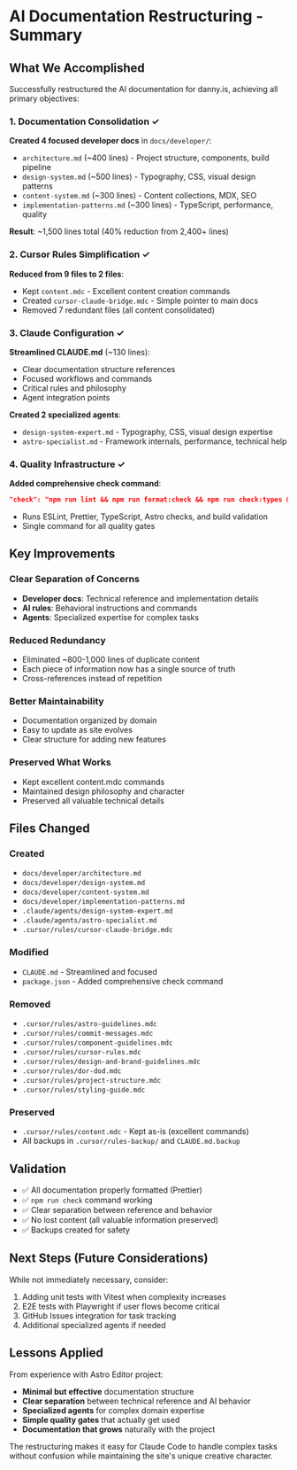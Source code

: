 # AI Documentation Restructuring - Summary

## What We Accomplished

Successfully restructured the AI documentation for danny.is, achieving all primary objectives:

### 1. Documentation Consolidation ✓

**Created 4 focused developer docs** in `docs/developer/`:
- `architecture.md` (~400 lines) - Project structure, components, build pipeline
- `design-system.md` (~500 lines) - Typography, CSS, visual design patterns  
- `content-system.md` (~300 lines) - Content collections, MDX, SEO
- `implementation-patterns.md` (~300 lines) - TypeScript, performance, quality

**Result**: ~1,500 lines total (40% reduction from 2,400+ lines)

### 2. Cursor Rules Simplification ✓

**Reduced from 9 files to 2 files**:
- Kept `content.mdc` - Excellent content creation commands
- Created `cursor-claude-bridge.mdc` - Simple pointer to main docs
- Removed 7 redundant files (all content consolidated)

### 3. Claude Configuration ✓

**Streamlined CLAUDE.md** (~130 lines):
- Clear documentation structure references
- Focused workflows and commands
- Critical rules and philosophy
- Agent integration points

**Created 2 specialized agents**:
- `design-system-expert.md` - Typography, CSS, visual design expertise
- `astro-specialist.md` - Framework internals, performance, technical help

### 4. Quality Infrastructure ✓

**Added comprehensive check command**:
```json
"check": "npm run lint && npm run format:check && npm run check:types && npm run build"
```
- Runs ESLint, Prettier, TypeScript, Astro checks, and build validation
- Single command for all quality gates

## Key Improvements

### Clear Separation of Concerns
- **Developer docs**: Technical reference and implementation details
- **AI rules**: Behavioral instructions and commands
- **Agents**: Specialized expertise for complex tasks

### Reduced Redundancy
- Eliminated ~800-1,000 lines of duplicate content
- Each piece of information now has a single source of truth
- Cross-references instead of repetition

### Better Maintainability
- Documentation organized by domain
- Easy to update as site evolves
- Clear structure for adding new features

### Preserved What Works
- Kept excellent content.mdc commands
- Maintained design philosophy and character
- Preserved all valuable technical details

## Files Changed

### Created
- `docs/developer/architecture.md`
- `docs/developer/design-system.md`
- `docs/developer/content-system.md`
- `docs/developer/implementation-patterns.md`
- `.claude/agents/design-system-expert.md`
- `.claude/agents/astro-specialist.md`
- `.cursor/rules/cursor-claude-bridge.mdc`

### Modified
- `CLAUDE.md` - Streamlined and focused
- `package.json` - Added comprehensive check command

### Removed
- `.cursor/rules/astro-guidelines.mdc`
- `.cursor/rules/commit-messages.mdc`
- `.cursor/rules/component-guidelines.mdc`
- `.cursor/rules/cursor-rules.mdc`
- `.cursor/rules/design-and-brand-guidelines.mdc`
- `.cursor/rules/dor-dod.mdc`
- `.cursor/rules/project-structure.mdc`
- `.cursor/rules/styling-guide.mdc`

### Preserved
- `.cursor/rules/content.mdc` - Kept as-is (excellent commands)
- All backups in `.cursor/rules-backup/` and `CLAUDE.md.backup`

## Validation

- ✅ All documentation properly formatted (Prettier)
- ✅ `npm run check` command working
- ✅ Clear separation between reference and behavior
- ✅ No lost content (all valuable information preserved)
- ✅ Backups created for safety

## Next Steps (Future Considerations)

While not immediately necessary, consider:
1. Adding unit tests with Vitest when complexity increases
2. E2E tests with Playwright if user flows become critical
3. GitHub Issues integration for task tracking
4. Additional specialized agents if needed

## Lessons Applied

From experience with Astro Editor project:
- **Minimal but effective** documentation structure
- **Clear separation** between technical reference and AI behavior
- **Specialized agents** for complex domain expertise
- **Simple quality gates** that actually get used
- **Documentation that grows** naturally with the project

The restructuring makes it easy for Claude Code to handle complex tasks without confusion while maintaining the site's unique creative character.
